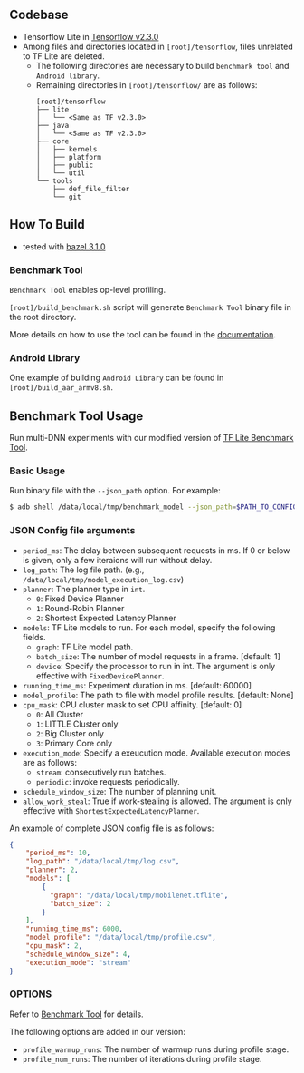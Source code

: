 ## Codebase
* Tensorflow Lite in [Tensorflow v2.3.0](https://github.com/tensorflow/tensorflow/tree/v2.3.0) 
* Among files and directories located in `[root]/tensorflow`, files unrelated to TF Lite are deleted.
  * The following directories are necessary to build `benchmark tool` and `Android library`.
  * Remaining directories in `[root]/tensorflow/` are as follows:
    ```
    [root]/tensorflow
    ├── lite
    │   └── <Same as TF v2.3.0>
    ├── java
    │   └── <Same as TF v2.3.0>
    ├── core
    │   ├── kernels
    │   ├── platform
    │   ├── public
    │   └── util
    └── tools
        ├── def_file_filter
        └── git
    ```

## How To Build
* tested with [bazel 3.1.0](https://github.com/bazelbuild/bazel/releases/tag/3.1.0)
### Benchmark Tool
`Benchmark Tool` enables op-level profiling.

`[root]/build_benchmark.sh` script will generate `Benchmark Tool` binary file in the root directory.

More details on how to use the tool can be found in the [documentation](https://github.com/mrsnu/tflite/tree/master/tensorflow/lite/tools/benchmark).

### Android Library
One example of building `Android Library` can be found in `[root]/build_aar_armv8.sh`.

## Benchmark Tool Usage
Run multi-DNN experiments with our modified version of [TF Lite Benchmark Tool](tensorflow/lite/tools/benchmark).

### Basic Usage
Run binary file with the `--json_path` option. For example:
```bash
$ adb shell /data/local/tmp/benchmark_model --json_path=$PATH_TO_CONFIG_FILE [OPTIONS]
```

### JSON Config file arguments
* `period_ms`: The delay between subsequent requests in ms. If 0 or below is given, only a few iteraions will run without delay.
* `log_path`: The log file path. (e.g., `/data/local/tmp/model_execution_log.csv`)
* `planner`: The planner type in `int`.
    * `0`: Fixed Device Planner
    * `1`: Round-Robin Planner
    * `2`: Shortest Expected Latency Planner
* `models`: TF Lite models to run. For each model, specify the following fields. 
    * `graph`: TF Lite model path.
    * `batch_size`: The number of model requests in a frame. [default: 1]
    * `device`: Specify the processor to run in int. The argument is only effective with `FixedDevicePlanner`.
* `running_time_ms`: Experiment duration in ms. [default: 60000]
* `model_profile`: The path to file with model profile results. [default: None]
* `cpu_mask`: CPU cluster mask to set CPU affinity. [default: 0]
    * `0`: All Cluster
    * `1`: LITTLE Cluster only
    * `2`: Big Cluster only
    * `3`: Primary Core only
* `execution_mode`: Specify a exeucution mode. Available execution modes are as follows:
    * `stream`: consecutively run batches.
    * `periodic`: invoke requests periodically.
* `schedule_window_size`: The number of planning unit.
* `allow_work_steal`: True if work-stealing is allowed. The argument is only effective with `ShortestExpectedLatencyPlanner`.

An example of complete JSON config file is as follows:
```json
{
    "period_ms": 10,
    "log_path": "/data/local/tmp/log.csv",
    "planner": 2,
    "models": [
        {
          "graph": "/data/local/tmp/mobilenet.tflite",
          "batch_size": 2
        }
    ],
    "running_time_ms": 6000,
    "model_profile": "/data/local/tmp/profile.csv",
    "cpu_mask": 2,
    "schedule_window_size": 4,
    "execution_mode": "stream"
}
```

### OPTIONS
Refer to [Benchmark Tool](tensorflow/lite/tools/benchmark) for details.

The following options are added in our version:
* `profile_warmup_runs`: The number of warmup runs during profile stage.
* `profile_num_runs`: The number of iterations during profile stage.

